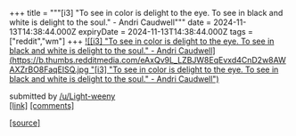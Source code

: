 +++
title = """[i3] "To see in color is delight to the eye. To see in black and white is delight to the soul." - Andri Caudwell"""
date = 2024-11-13T14:38:44.000Z
expiryDate = 2024-11-13T14:38:44.000Z
tags = ["reddit","wm"]
+++
[![[i3] "To see in color is delight to the eye. To see in black and white is delight to the soul." - Andri Caudwell](https://b.thumbs.redditmedia.com/eAxQv9L_LZBJW8EqEvxd4CnD2w8AWAXZrBO8FaqEISQ.jpg "[i3] "To see in color is delight to the eye. To see in black and white is delight to the soul." - Andri Caudwell")](https://www.reddit.com/r/unixporn/comments/1gqebfa/i3_to_see_in_color_is_delight_to_the_eye_to_see/)

submitted by [/u/Light-weeny](https://www.reddit.com/user/Light-weeny)  
[\[link\]](https://www.reddit.com/gallery/1gqebfa) [\[comments\]](https://www.reddit.com/r/unixporn/comments/1gqebfa/i3_to_see_in_color_is_delight_to_the_eye_to_see/)

[[source]](https://www.reddit.com/r/unixporn/comments/1gqebfa/i3_to_see_in_color_is_delight_to_the_eye_to_see/)
